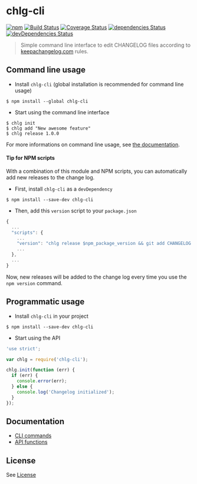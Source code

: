 # chlg-cli

[![npm](https://img.shields.io/npm/v/chlg-cli.svg?maxAge=3600)](https://www.npmjs.com/package/chlg-cli)
[![Build Status](https://travis-ci.org/fldubois/chlg-cli.svg?branch=master)](https://travis-ci.org/fldubois/chlg-cli)
[![Coverage Status](https://coveralls.io/repos/github/fldubois/chlg-cli/badge.svg?branch=master)](https://coveralls.io/github/fldubois/chlg-cli?branch=master)
[![dependencies Status](https://david-dm.org/fldubois/chlg-cli/status.svg)](https://david-dm.org/fldubois/chlg-cli)
[![devDependencies Status](https://david-dm.org/fldubois/chlg-cli/dev-status.svg)](https://david-dm.org/fldubois/chlg-cli?type=dev)

> Simple command line interface to edit CHANGELOG files according to [keepachangelog.com](http://keepachangelog.com/) rules.

## Command line usage

* Install `chlg-cli` (global installation is recommended for command line usage)

```
$ npm install --global chlg-cli
```

* Start using the command line interface

```
$ chlg init
$ chlg add "New awesome feature"
$ chlg release 1.0.0
```

For more informations on command line usage, see [the documentation](docs/CLI.md).

#### Tip for NPM scripts

With a combination of this module and NPM scripts, you can automatically add new releases to the change log.

* First, install `chlg-cli` as a `devDependency`

```
$ npm install --save-dev chlg-cli
```

* Then, add this `version` script to your `package.json`

```js
{
  ...
  "scripts": {
    ...
    "version": "chlg release $npm_package_version && git add CHANGELOG.md",
    ...
  },
  ...
}
```

Now, new releases will be added to the change log every time you use the `npm version` command.

## Programmatic usage

* Install `chlg-cli` in your project

```
$ npm install --save-dev chlg-cli
```

* Start using the API

```js
'use strict';

var chlg = require('chlg-cli');

chlg.init(function (err) {
  if (err) {
    console.error(err);
  } else {
    console.log('Changelog initialized');
  }
});
```

## Documentation

* [CLI commands](docs/CLI.md)
* [API functions](docs/API.md)

## License

See [License](LICENSE)
